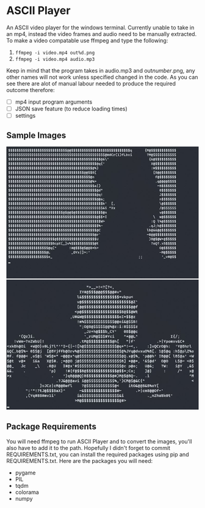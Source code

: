 # ASCII Player
An ASCII video player for the windows terminal. Currently unable to take in an mp4, instead the video frames and audio need to be manually extracted.
To make a video compatable use ffmpeg and type the following:

1. ```ffmpeg -i video.mp4 out%d.png```
2. ```ffmpeg -i video.mp4 audio.mp3```

Keep in mind that the program takes in audio.mp3 and out*number*.png, any other names will not work
unless specified changed in the code. As you can see there are alot of manual labour needed to produce
the required outcome therefore:

- [ ] mp4 input program arguments
- [ ] JSON save feature (to reduce loading times)
- [ ] settings

## Sample Images
<img src="images/image1.JPG" alt="example image 1" width="700"/>
<img src="images/image2.JPG" alt="example image 2" width="700"/>

## Package Requirements
You will need ffmpeg to run ASCII Player and to convert the images, you'll also have to add it to the path. Hopefully I didn't forget to commit REQUIREMENTS.txt, you can install the required packages using pip and REQUIREMENTS.txt. Here are the packages you will need:

- pygame
- PIL
- tqdm
- colorama
- numpy

